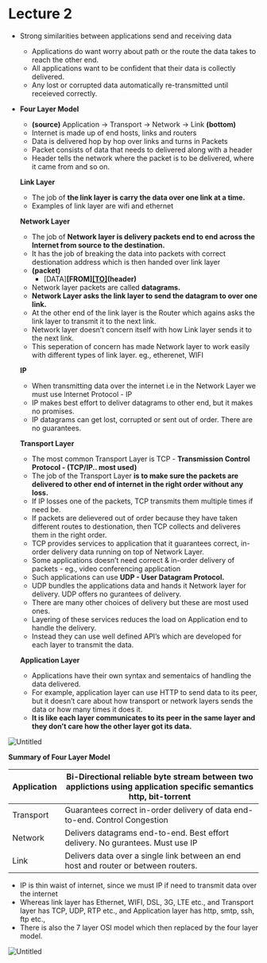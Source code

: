 # Lecture 2

- Strong similarities between applications send and receiving data
    - Applications do want worry about path or the route the data takes to reach the other end.
    - All applications want to be confident that their data is collectly delivered.
    - Any lost or corrupted data automatically re-transmitted until receieved correctly.
- **Four Layer Model**
    - **(source)** Application → Transport → Network → Link **(bottom)**
    - Internet is made up of end hosts, links and routers
    - Data is delivered hop by hop over links and turns in Packets
    - Packet consists of data that needs to delivered along with a header
    - Header tells the network where the packet is to be delivered, where it came from and so on.
    
    **Link Layer**
    
    - The job of **the link layer is carry the data over one link at a time.**
    - Examples of link layer are wifi and ethernet
    
    **Network Layer**
    
    - The job of **Network layer is delivery packets end to end across the Internet from source to the destination.**
    - It has the job of breaking the data into packets with correct destionation address which is then handed over link layer
    - **(packet)**
        - [DATA]**[FROM][[TO]](https://www.amazon.com/hz/wishlist/ls/25OMHX0O9T9CY?ref_=wl_share)(header)**
    - Network layer packets are called **datagrams.**
    - **Network Layer asks the link layer to send the datagram to over one link.**
    - At the other end of the link layer is the Router which agains asks the link layer to transmit it to the next link.
    - Network layer doesn’t concern itself with how Link layer sends it to the next link.
    - This seperation of concern has made Network layer to work easily with different types of link layer. eg., etherenet, WIFI
    
    **IP**
    
    - When transmitting data over the internet i.e in the Network Layer we must use Internet Protocol - IP
    - IP makes best effort to deliver datagrams to other end, but it makes no promises.
    - IP datagrams can get lost, corrupted or sent out of order. There are no guarantees.
    
    **Transport Layer**
    
    - The most common Transport Layer is TCP - **Transmission Control Protocol - (TCP/IP.. most used)**
    - The job of the Transport Layer **is to make sure the packets are delivered to other end of internet in the right order without any loss.**
    - If IP losses one of the packets, TCP transmits them multiple times if need be.
    - If packets are delievered out of order because they have taken different routes to destionation, then TCP collects and deliveres them in the right order.
    - TCP provides services to application that it guarantees correct, in-order delivery data running on top of Network Layer.
    - Some applications doesn’t need correct & in-order delivery of packets - eg., video conferencing application
    - Such applications can use **UDP - User Datagram Protocol.**
    - UDP bundles the applications data and hands it Network layer for delivery. UDP offers no gurantees of delivery.
    - There are many other choices of delivery but these are most used ones.
    - Layering of these services reduces the load on Application end to handle the delivery.
    - Instead they can use well defined API’s which are developed for each layer to transmit the data.
    
    **Application Layer**
    
    - Applications have their own syntax and sementaics of handling the data delivered.
    - For example, application layer can use HTTP to send data to its peer, but it doesn’t care about how transport or network layers sends the data or how many times it does it.
    - **It is like each layer communicates to its peer in the same layer and they don’t care how the other layer got its data.**

![Untitled](Lecture%202%20227514f24716467cb524b03c3e8f5e20/Untitled.png)

**Summary of Four Layer Model**

| Application | Bi-Directional reliable byte stream between two applictions using application specific semantics http, bit-torrent |
| --- | --- |
| Transport | Guarantees correct in-order delivery of data end-to-end. Control Congestion |
| Network |  Delivers datagrams end-to-end. Best effort delivery. No gurantees. Must use IP |
| Link | Delivers data over a single link between an end host and router or between routers. |
- IP is thin waist of internet, since we must IP if need to transmit data over the internet
- Whereas link layer has Ethernet, WIFI, DSL, 3G, LTE etc., and Transport layer has TCP, UDP, RTP etc., and Application layer has http, smtp, ssh, ftp etc.,
- There is also the 7 layer OSI model which then replaced by the four layer model.

![Untitled](Lecture%202%20227514f24716467cb524b03c3e8f5e20/Untitled%201.png)